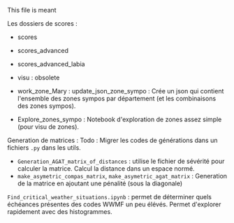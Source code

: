 This file is meant 

Les dossiers de scores : 
* scores 
* scores_advanced
* scores_advanced_labia
* visu : obsolete
* work_zone_Mary : update_json_zone_sympo : Crée un json qui contient l'ensemble des zones sympos par département (et les combinaisons des zones sympos). 


* Explore_zones_sympo : Notebook d'exploration de zones assez simple (pour visu de zones). 

Generation de matrices :
Todo : Migrer les codes de générations dans un fichiers `.py` dans les utils.  
* `Generation_AGAT_matrix_of_distances` : 
        utilise le fichier de sévérité pour calculer la matrice. Calcul la distance dans un espace normé.
* `make_asymetric_compas_matrix`, `make_asymetric_agat_matrix` : Generation de la matrice en ajoutant une pénalité (sous la diagonale)

`Find_critical_weather_situations.ipynb` : permet de déterminer quels échéances présentes des codes WWMF un peu élévés. Permet d'explorer rapidement avec des histogrammes. 

